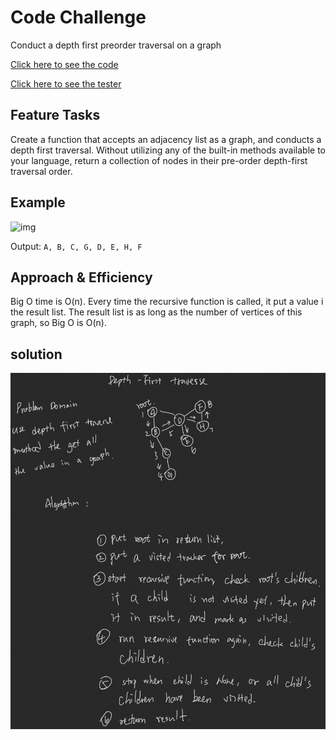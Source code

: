 # Code Challenge

Conduct a depth first preorder traversal on a graph

[Click here to see the code](depth_first.py)

[Click here to see the tester](../../../tests/challenges/depth_first/test_depth_first.py)

## Feature Tasks

Create a function that accepts an adjacency list as a graph, and conducts a depth first traversal. Without utilizing any of the built-in methods available to your language, return a collection of nodes in their pre-order depth-first traversal order.

## Example

![img](https://codefellows.github.io/common_curriculum/data_structures_and_algorithms/Code_401/class-38/Day28Example.PNG)

Output: ```A, B, C, G, D, E, H, F```

## Approach & Efficiency

Big O time is O(n). Every time the recursive function is called, it put a value i the result list. The result list is as long as the number of vertices of this graph, so Big O is O(n).

## solution

![img](1.png)
